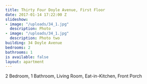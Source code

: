 ```yaml
---
title: Thirty Four Doyle Avenue, First Floor
date: 2017-01-14 17:22:00 Z
slideshow:
- image: "/uploads/34_1.jpg"
  description: Photo
- image: "/uploads/34_1.jpg"
  description: Photo two
building: 34 Doyle Avenue
bedrooms: 2
bathrooms: 1
is available: false
layout: apartment
---
```


2 Bedroom,
1 Bathroom,
Living Room,
Eat-in-Kitchen,
Front Porch
